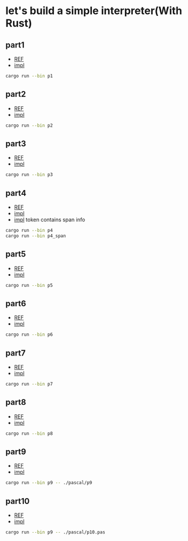 # let's build a simple interpreter(With Rust)

## part1

- [REF](https://ruslanspivak.com/lsbasi-part1/)
- [impl](src/bin/p1.rs)

```bash
cargo run --bin p1
```

## part2

- [REF](https://ruslanspivak.com/lsbasi-part2/)
- [impl](src/bin/p2.rs)

```bash
cargo run --bin p2
```

## part3

- [REF](https://ruslanspivak.com/lsbasi-part3/)
- [impl](src/bin/p3.rs)

```bash
cargo run --bin p3
```

## part4

- [REF](https://ruslanspivak.com/lsbasi-part4/)
- [impl](src/bin/p4.rs)
- [impl](src/bin/p4_span.rs) token contains span info


```bash
cargo run --bin p4
cargo run --bin p4_span
```

## part5

- [REF](https://ruslanspivak.com/lsbasi-part5/)
- [impl](src/bin/p5.rs)

```bash
cargo run --bin p5
```

## part6

- [REF](https://ruslanspivak.com/lsbasi-part6/)
- [impl](src/bin/p6.rs)

```bash
cargo run --bin p6
```

## part7

- [REF](https://ruslanspivak.com/lsbasi-part7/)
- [impl](src/bin/p7.rs)

```bash
cargo run --bin p7
```


## part8

- [REF](https://ruslanspivak.com/lsbasi-part8/)
- [impl](src/bin/p8.rs)

```bash
cargo run --bin p8
```

## part9

- [REF](https://ruslanspivak.com/lsbasi-part9/)
- [impl](src/bin/p9/main.rs.rs)

```bash
cargo run --bin p9 -- ./pascal/p9
```

## part10

- [REF](https://ruslanspivak.com/lsbasi-part10/)
- [impl](src/bin/p10/main.rs.rs)

```bash
cargo run --bin p9 -- ./pascal/p10.pas
```
